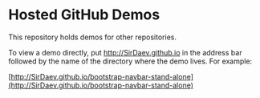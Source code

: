 # Hosted GitHub Demos
This repository holds demos for other repositories.

To view a demo directly, put http://SirDaev.github.io in the address bar followed by the name of the directory where the demo lives. For example:

[http://SirDaev.github.io/bootstrap-navbar-stand-alone](http://SirDaev.github.io/bootstrap-navbar-stand-alone)
